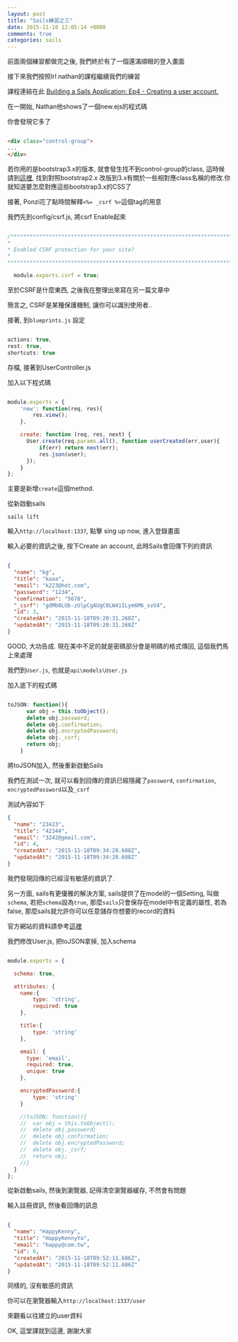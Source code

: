 ```yaml
---
layout: post
title: "Sails練習之三"
date: 2015-11-18 12:05:14 +0800
comments: true
categories: sails
---
```


前面兩個練習都做完之後, 我們終於有了一個還滿順眼的登入畫面

接下來我們按照Irl nathan的課程繼續我們的練習

課程連結在此 <a href="" target="_blank">Building a Sails Application: Ep4 - Creating a user account.</a>

<!--more-->

在一開始, Nathan他shows了一個new.ejs的程式碼

你會發現它多了

```html

<div class="control-group">
...
</div>

```

若你用的是bootstrap3.x的版本, 就會發生找不到control-group的class, 這時候請到<a href="http://getbootstrap.com/migration/" target="_blank">這裡</a>, 找到對照bootstrap2.x 改版到3.x有關於一些相對應class名稱的修改.你就知道要怎麼對應這些bootstrap3.x的CSS了


接著, Ponzi花了點時間解釋`<%= _csrf %>`這個tag的用意

我們先到config/csrf.js, 將csrf Enable起來

```js

/****************************************************************************
*                                                                           *
* Enabled CSRF protection for your site?                                    *
*                                                                           *
****************************************************************************/

  module.exports.csrf = true;


```

至於CSRF是什麼東西, 之後我在整理出來寫在另一篇文章中

簡言之, CSRF是某種保護機制, 讓你可以識別使用者..

接著, 到`blueprints.js` 設定

```js

actions: true,
rest: true,
shortcuts: true

```

存檔, 接著到UserController.js

加入以下程式碼

```js  api\controllers\UserController.js

module.exports = {
    'new': function(req, res){
        res.view();
    },

    create: function (req, res, next) {
      User.create(req.params.all(), function userCreated(err,user){
          if(err) return next(err);
          res.json(user);
      });
    }
};

```

主要是新增`create`這個method. 

從新啟動sails

`sails lift`

輸入`http://localhost:1337`, 點擊 sing up now, 進入登錄畫面

輸入必要的資訊之後, 按下Create an account, 此時Sails會回傳下列的資訊

```json http://localhost:1337/user/create的返回資訊

{
  "name": "kg",
  "title": "kaaa",
  "email": "k223@hot.com",
  "password": "1234",
  "comfirmation": "5678",
  "_csrf": "gdMb0LUb-zUlpCgAUgC0LW41ILym6M6_svV4",
  "id": 3,
  "createdAt": "2015-11-18T09:20:31.268Z",
  "updatedAt": "2015-11-18T09:20:31.268Z"
}

```

GOOD, 大功告成. 現在美中不足的就是密碼部分會是明碼的格式傳回, 這個我們馬上來處理

我們到`User.js`, 也就是`api\models\User.js`

加入底下的程式碼

```js User.js

toJSON: function(){
      var obj = this.toObject();
      delete obj.password;
      delete obj.confirmation;
      delete obj.encryptedPassword;
      delete obj._csrf;
      return obj;
    }

```

將toJSON加入, 然後重新啟動Sails

我們在測試一次, 就可以看到回傳的資訊已經隱藏了`password`, `confirmation`, `encryptedPassword`以及`_csrf`

測試內容如下

```json http://localhost:1337/user/create
{
  "name": "23423",
  "title": "42344",
  "email": "3242@gmail.com",
  "id": 4,
  "createdAt": "2015-11-18T09:34:28.608Z",
  "updatedAt": "2015-11-18T09:34:28.608Z"
}

```

我們發現回傳的已經沒有敏感的資訊了.

另一方面, sails有更優雅的解決方案, sails提供了在model的一個Setting, 叫做`schema`, 若把`schema`設為`true`, 那麼`sails`只會保存在model中有定義的屬性, 若為false, 那麼sails就允許你可以任意儲存你想要的record的資料

官方網站的資料請參考<a href="http://sailsjs.org/documentation/concepts/models-and-orm/model-settings#?schema" target="_blank">這裡</a>

我們修改User.js, 把toJSON拿掉, 加入schema

```js User.js.移除toJSON.加入schema

module.exports = {

  schema: true,

  attributes: {
    name:{
        type: 'string',
        required: true
    },

    title:{
        type: 'string'
    },

    email: {
      type: 'email',
      required: true,
      unique: true
    },

    encryptedPassword:{
        type: 'string'
    }

    //toJSON: function(){
    //  var obj = this.toObject();
    //  delete obj.password;
    //  delete obj.confirmation;
    //  delete obj.encryptedPassword;
    //  delete obj._csrf;
    //  return obj;
    //}
  }
};


```

從新啟動sails, 然後到瀏覽器, 記得清空瀏覽器緩存, 不然會有問題

輸入註冊資訊, 然後看回傳的訊息

```json http://localhost:1337/user/create

{
  "name": "HappyKenny",
  "title": "HappyKennyYa",
  "email": "happy@com.tw",
  "id": 6,
  "createdAt": "2015-11-18T09:52:11.686Z",
  "updatedAt": "2015-11-18T09:52:11.686Z"
}

```

同樣的, 沒有敏感的資訊

你可以在瀏覽器輸入`http://localhost:1337/user` 

來觀看以往建立的user資料

OK, 這堂課就到這邊, 謝謝大家

